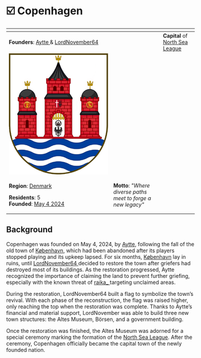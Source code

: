 # ☑️ Copenhagen

<table data-view="cards"><thead><tr><th></th><th></th><th></th></tr></thead><tbody><tr><td><strong>Founders</strong>: <a href="../../players/aytte.md">Aytte </a>&#x26; <a href="../../players/lordnovember.md">LordNovember64</a></td><td></td><td><strong>Capital</strong> of <a href="../../nations/present-nations/north-sea-league.md">North Sea League</a></td></tr><tr><td><img src="../../../../.gitbook/assets/Copenhagen.png" alt="" data-size="original"></td><td></td><td></td></tr><tr><td><p><strong>Region</strong>: <a href="./">Denmark</a></p><p><strong>Residents</strong>: 5<br><strong>Founded</strong>: <a href="../../../../additional-guides-and-commands/server-dates/may-24.md#may-4">May 4 2024</a></p></td><td><strong>Motto</strong>: <em>"Where diverse paths meet to forge a new legacy"</em></td><td></td></tr></tbody></table>

## Background

Copenhagen was founded on May 4, 2024, by [Aytte](../../players/aytte.md), following the fall of the old town of [København](copenhagen-1.md), which had been abandoned after its players stopped playing and its upkeep lapsed. For six months, [København](copenhagen-1.md) lay in ruins, until [LordNovember64 ](../../players/lordnovember.md)decided to restore the town after griefers had destroyed most of its buildings. As the restoration progressed, Aytte recognized the importance of claiming the land to prevent further griefing, especially with the known threat of [raika\_ ](../../players/communistraikia.md)targeting unclaimed areas.

During the restoration, LordNovember64 built a flag to symbolize the town’s revival. With each phase of the reconstruction, the flag was raised higher, only reaching the top when the restoration was complete. Thanks to Aytte’s financial and material support, LordNovember was able to build three new town structures: the Altes Museum, Börsen, and a government building.

Once the restoration was finished, the Altes Museum was adorned for a special ceremony marking the formation of the [North Sea League](../../nations/present-nations/north-sea-league.md). After the ceremony, Copenhagen officially became the capital town of the newly founded nation.
